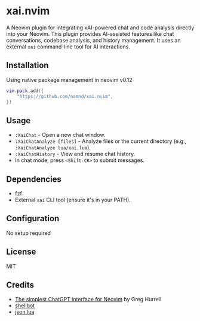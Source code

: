 # xai.nvim

A Neovim plugin for integrating xAI-powered chat and code analysis directly into your Neovim.
This plugin provides AI-assisted features like chat conversations, codebase analysis, and history management. It uses an external `xai` command-line tool for AI interactions.

## Installation

Using native package management in neovim v0.12
```lua
vim.pack.add({
	"https://github.com/namnd/xai.nvim",
})
```
## Usage

- `:XaiChat` - Open a new chat window.
- `:XaiChatAnalyze [files]` - Analyze files or the current directory (e.g., `:XaiChatAnalyze lua/xai.lua`).
- `:XaiChatHistory` - View and resume chat history.
- In chat mode, press `<Shift-CR>` to submit messages.

## Dependencies

- fzf
- External `xai` CLI tool (ensure it's in your PATH).

## Configuration

No setup required

## License

MIT

## Credits

- [The simplest ChatGPT interface for Neovim](https://www.youtube.com/watch?v=t5ZbKof83_Q&t=445s) by Greg Hurrell
- [shellbot](https://github.com/wolffiex/shellbot)
- [json.lua](https://github.com/rxi/json.lua)
